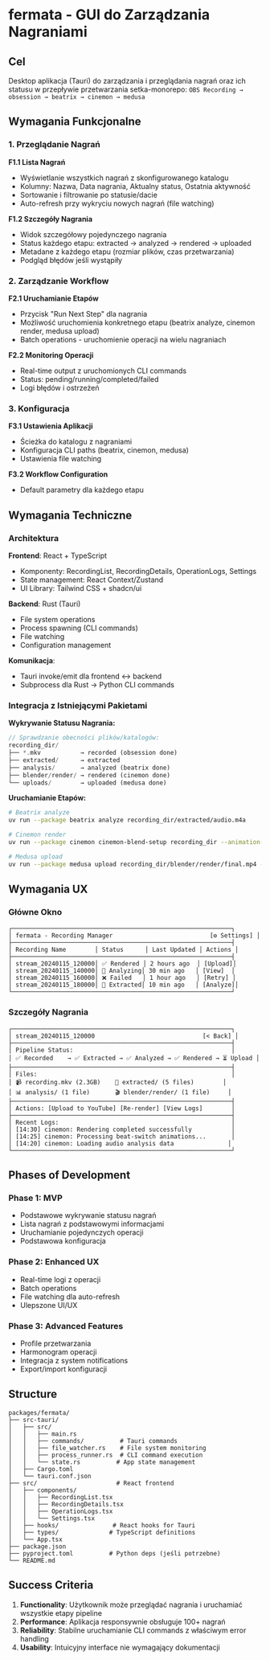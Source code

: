 # fermata - GUI do Zarządzania Nagraniami

## Cel

Desktop aplikacja (Tauri) do zarządzania i przeglądania nagrań oraz ich statusu w przepływie przetwarzania setka-monorepo:
`OBS Recording → obsession → beatrix → cinemon → medusa`

## Wymagania Funkcjonalne

### 1. Przeglądanie Nagrań

**F1.1 Lista Nagrań**
- Wyświetlanie wszystkich nagrań z skonfigurowanego katalogu
- Kolumny: Nazwa, Data nagrania, Aktualny status, Ostatnia aktywność
- Sortowanie i filtrowanie po statusie/dacie
- Auto-refresh przy wykryciu nowych nagrań (file watching)

**F1.2 Szczegóły Nagrania**
- Widok szczegółowy pojedynczego nagrania
- Status każdego etapu: extracted → analyzed → rendered → uploaded
- Metadane z każdego etapu (rozmiar plików, czas przetwarzania)
- Podgląd błędów jeśli wystąpiły

### 2. Zarządzanie Workflow

**F2.1 Uruchamianie Etapów**
- Przycisk "Run Next Step" dla nagrania
- Możliwość uruchomienia konkretnego etapu (beatrix analyze, cinemon render, medusa upload)
- Batch operations - uruchomienie operacji na wielu nagraniach

**F2.2 Monitoring Operacji**
- Real-time output z uruchomionych CLI commands
- Status: pending/running/completed/failed
- Logi błędów i ostrzeżeń

### 3. Konfiguracja

**F3.1 Ustawienia Aplikacji**
- Ścieżka do katalogu z nagraniami
- Konfiguracja CLI paths (beatrix, cinemon, medusa)
- Ustawienia file watching

**F3.2 Workflow Configuration**
- Default parametry dla każdego etapu

## Wymagania Techniczne

### Architektura

**Frontend**: React + TypeScript
- Komponenty: RecordingList, RecordingDetails, OperationLogs, Settings
- State management: React Context/Zustand
- UI Library: Tailwind CSS + shadcn/ui

**Backend**: Rust (Tauri)
- File system operations
- Process spawning (CLI commands)
- File watching
- Configuration management

**Komunikacja**: 
- Tauri invoke/emit dla frontend ↔ backend
- Subprocess dla Rust → Python CLI commands

### Integracja z Istniejącymi Pakietami

**Wykrywanie Statusu Nagrania:**
```rust
// Sprawdzanie obecności plików/katalogów:
recording_dir/
├── *.mkv           → recorded (obsession done)
├── extracted/      → extracted  
├── analysis/       → analyzed (beatrix done)
├── blender/render/ → rendered (cinemon done)
└── uploads/        → uploaded (medusa done)
```

**Uruchamianie Etapów:**
```bash
# Beatrix analyze
uv run --package beatrix analyze recording_dir/extracted/audio.m4a

# Cinemon render  
uv run --package cinemon cinemon-blend-setup recording_dir --animation-mode beat-switch

# Medusa upload
uv run --package medusa upload recording_dir/blender/render/final.mp4 --config config.json
```

## Wymagania UX

### Główne Okno
```
┌─────────────────────────────────────────────────────────────┐
│ fermata - Recording Manager                           [⚙️ Settings] │
├─────────────────────────────────────────────────────────────┤
│ Recording Name        │ Status      │ Last Updated │ Actions │
├─────────────────────────────────────────────────────────────┤
│ stream_20240115_120000│ ✅ Rendered │ 2 hours ago  │ [Upload]│
│ stream_20240115_140000│ 🔄 Analyzing│ 30 min ago   │ [View]  │
│ stream_20240115_160000│ ❌ Failed   │ 1 hour ago   │ [Retry] │
│ stream_20240115_180000│ 📁 Extracted│ 10 min ago   │ [Analyze]│
└─────────────────────────────────────────────────────────────┘
```

### Szczegóły Nagrania
```
┌─────────────────────────────────────────────────────────────┐
│ stream_20240115_120000                              [< Back] │
├─────────────────────────────────────────────────────────────┤
│ Pipeline Status:                                            │
│ ✅ Recorded    → ✅ Extracted → ✅ Analyzed → ✅ Rendered → ⏳ Upload │
├─────────────────────────────────────────────────────────────┤
│ Files:                                                      │
│ 📹 recording.mkv (2.3GB)    📁 extracted/ (5 files)        │
│ 📊 analysis/ (1 file)       🎬 blender/render/ (1 file)     │
├─────────────────────────────────────────────────────────────┤
│ Actions: [Upload to YouTube] [Re-render] [View Logs]        │
├─────────────────────────────────────────────────────────────┤
│ Recent Logs:                                                │
│ [14:30] cinemon: Rendering completed successfully           │
│ [14:25] cinemon: Processing beat-switch animations...       │
│ [14:20] cinemon: Loading audio analysis data               │
└─────────────────────────────────────────────────────────────┘
```

## Phases of Development

### Phase 1: MVP
- Podstawowe wykrywanie statusu nagrań
- Lista nagrań z podstawowymi informacjami
- Uruchamianie pojedynczych operacji
- Podstawowa konfiguracja

### Phase 2: Enhanced UX
- Real-time logi z operacji
- Batch operations
- File watching dla auto-refresh
- Ulepszone UI/UX

### Phase 3: Advanced Features
- Profile przetwarzania
- Harmonogram operacji
- Integracja z system notifications
- Export/import konfiguracji

## Structure

```
packages/fermata/
├── src-tauri/
│   ├── src/
│   │   ├── main.rs
│   │   ├── commands/          # Tauri commands
│   │   ├── file_watcher.rs    # File system monitoring
│   │   ├── process_runner.rs  # CLI command execution
│   │   └── state.rs          # App state management
│   ├── Cargo.toml
│   └── tauri.conf.json
├── src/                      # React frontend
│   ├── components/
│   │   ├── RecordingList.tsx
│   │   ├── RecordingDetails.tsx
│   │   ├── OperationLogs.tsx
│   │   └── Settings.tsx
│   ├── hooks/               # React hooks for Tauri
│   ├── types/              # TypeScript definitions
│   └── App.tsx
├── package.json
├── pyproject.toml          # Python deps (jeśli potrzebne)
└── README.md
```

## Success Criteria

1. **Functionality**: Użytkownik może przeglądać nagrania i uruchamiać wszystkie etapy pipeline
2. **Performance**: Aplikacja responsywnie obsługuje 100+ nagrań
3. **Reliability**: Stabilne uruchamianie CLI commands z właściwym error handling
4. **Usability**: Intuicyjny interface nie wymagający dokumentacji 